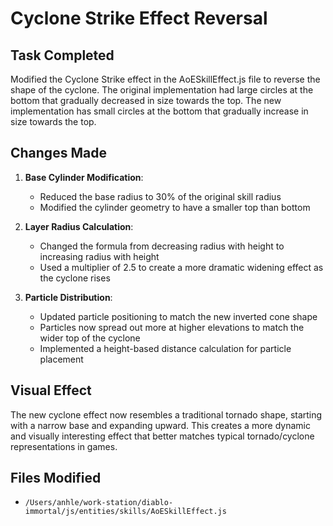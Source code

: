 # Cyclone Strike Effect Reversal

## Task Completed
Modified the Cyclone Strike effect in the AoESkillEffect.js file to reverse the shape of the cyclone. The original implementation had large circles at the bottom that gradually decreased in size towards the top. The new implementation has small circles at the bottom that gradually increase in size towards the top.

## Changes Made

1. **Base Cylinder Modification**:
   - Reduced the base radius to 30% of the original skill radius
   - Modified the cylinder geometry to have a smaller top than bottom

2. **Layer Radius Calculation**:
   - Changed the formula from decreasing radius with height to increasing radius with height
   - Used a multiplier of 2.5 to create a more dramatic widening effect as the cyclone rises

3. **Particle Distribution**:
   - Updated particle positioning to match the new inverted cone shape
   - Particles now spread out more at higher elevations to match the wider top of the cyclone
   - Implemented a height-based distance calculation for particle placement

## Visual Effect

The new cyclone effect now resembles a traditional tornado shape, starting with a narrow base and expanding upward. This creates a more dynamic and visually interesting effect that better matches typical tornado/cyclone representations in games.

## Files Modified
- `/Users/anhle/work-station/diablo-immortal/js/entities/skills/AoESkillEffect.js`